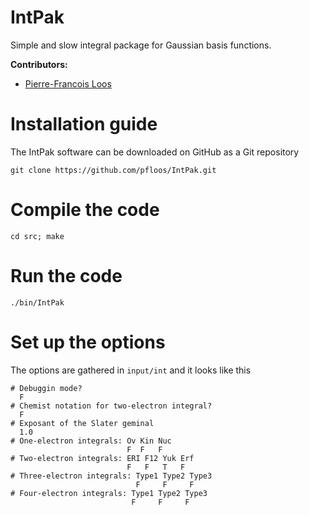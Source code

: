 # IntPak

Simple and slow integral package for Gaussian basis functions.

**Contributors:**
- [Pierre-Francois Loos](https://pfloos.github.io/WEB_LOOS)

# Installation guide
The IntPak software can be downloaded on GitHub as a Git repository
```
git clone https://github.com/pfloos/IntPak.git
```

# Compile the code

```
cd src; make
```

# Run the code

```
./bin/IntPak
```
# Set up the options

The options are gathered in `input/int` and it looks like this

```
# Debuggin mode?
  F
# Chemist notation for two-electron integral?
  F
# Exposant of the Slater geminal
  1.0
# One-electron integrals: Ov Kin Nuc
                          F  F   F
# Two-electron integrals: ERI F12 Yuk Erf
                          F   F   T   F
# Three-electron integrals: Type1 Type2 Type3
                            F     F     F
# Four-electron integrals: Type1 Type2 Type3
                           F     F     F
```
